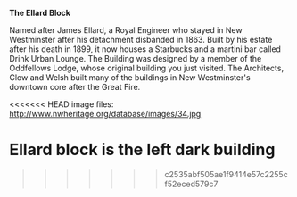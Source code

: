**The Ellard Block**

Named after James Ellard, a Royal Engineer who stayed in New Westminster after his detachment disbanded in 1863. Built by his estate after his death in 1899, it now houses a Starbucks and a martini bar called Drink Urban Lounge. The Building was designed by a member of the Oddfellows Lodge, whose original building you just visited. The Architects, Clow and Welsh built many of the buildings in New Westminster's downtown core after the Great Fire.  

<<<<<<< HEAD
image files: http://www.nwheritage.org/database/images/34.jpg

**Ellard block is the left dark building**
=======

>>>>>>> c2535abf505ae1f9414e57c2255cf52eced579c7
